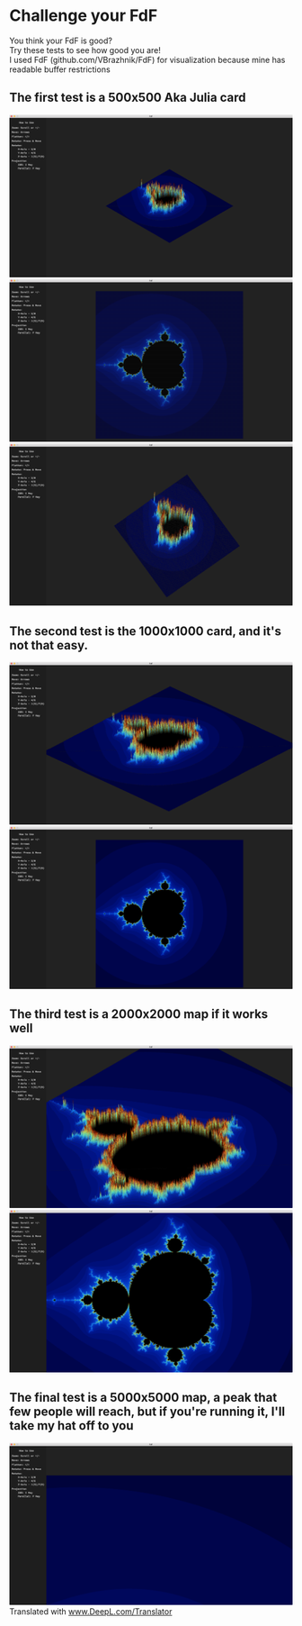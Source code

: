 <h1>Challenge your FdF</h1>


You think your FdF is good?<br>
Try these tests to see how good you are!<br>
I used FdF (github.com/VBrazhnik/FdF) for visualization because mine has readable buffer restrictions <br>

<h2>The first test is a 500x500  Aka Julia card</h2>

![Image alt](https://github.com/Dgreat21/fdf_extra_test/raw/master/img/mand500_1.png)
![Image alt](https://github.com/Dgreat21/fdf_extra_test/raw/master/img/mand500_2.png)
![Image alt](https://github.com/Dgreat21/fdf_extra_test/raw/master/img/mand500_3.png)

<h2>The second test is the 1000x1000 card, and it's not that easy.</h2>

![Image alt](https://github.com/Dgreat21/fdf_extra_test/raw/master/img/mand1000_1.png)
![Image alt](https://github.com/Dgreat21/fdf_extra_test/raw/master/img/mand1000_2.png)
<h2>The third test is a 2000x2000 map if it works well</h2>

![Image alt](https://github.com/Dgreat21/fdf_extra_test/raw/master/img/mand2000_1.png)
![Image alt](https://github.com/Dgreat21/fdf_extra_test/raw/master/img/mand2000_2.png)
<h2>The final test is a 5000x5000 map, a peak that few people will reach, but if you're running it, I'll take my hat off to you</h2>

![Image alt](https://github.com/Dgreat21/fdf_extra_test/raw/master/img/mand5000_1.png)
Translated with www.DeepL.com/Translator
